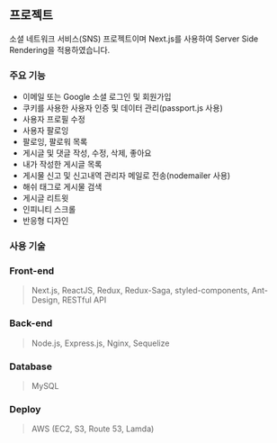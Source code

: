## 프로젝트

소셜 네트워크 서비스(SNS) 프로젝트이며 Next.js를 사용하여 Server Side Rendering을 적용하였습니다.

### 주요 기능

- 이메일 또는 Google 소셜 로그인 및 회원가입
- 쿠키를 사용한 사용자 인증 및 데이터 관리(passport.js 사용)
- 사용자 프로필 수정
- 사용자 팔로잉
- 팔로잉, 팔로워 목록
- 게시글 및 댓글 작성, 수정, 삭제, 좋아요
- 내가 작성한 게시글 목록
- 게시물 신고 및 신고내역 관리자 메일로 전송(nodemailer 사용)
- 해쉬 태그로 게시물 검색
- 게시글 리트윗
- 인피니티 스크롤
- 반응형 디자인

### 사용 기술

### Front-end

> Next.js, ReactJS, Redux, Redux-Saga, styled-components, Ant-Design, RESTful API

### Back-end

> Node.js, Express.js, Nginx, Sequelize

### Database

> MySQL

### Deploy

> AWS (EC2, S3, Route 53, Lamda)
